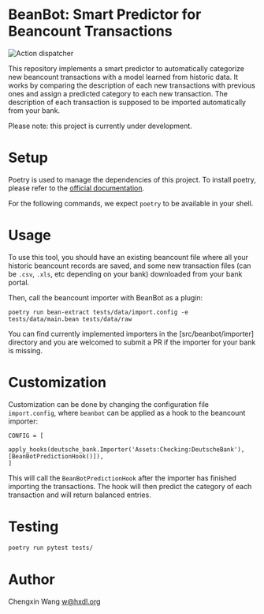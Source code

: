 # BeanBot: Smart Predictor for Beancount Transactions

![Action dispatcher](https://github.com/cvcore/beanbot/actions/workflows/actions-dispatcher.yml/badge.svg)

This repository implements a smart predictor to automatically categorize new beancount transactions with a model learned from historic data. It works by comparing the description of each new transactions with previous ones and assign a predicted category to each new transaction. The description of each transaction is supposed to be imported automatically from your bank.

Please note: this project is currently under development.

# Setup

Poetry is used to manage the dependencies of this project. To install poetry, please refer to the [official documentation](https://python-poetry.org/docs/).

For the following commands, we expect `poetry` to be available in your shell.

# Usage

To use this tool, you should have an existing beancount file where all your historic beancount records are saved, and some new transaction files (can be `.csv`, `.xls`, etc depending on your bank) downloaded from your bank portal.

Then, call the beancount importer with BeanBot as a plugin:

```
poetry run bean-extract tests/data/import.config -e tests/data/main.bean tests/data/raw
```

You can find currently implemented importers in the [src/beanbot/importer] directory and you are welcomed to submit a PR if the importer for your bank is missing.

# Customization

Customization can be done by changing the configuration file `import.config`, where `beanbot` can be applied as a hook to the beancount importer:

```
CONFIG = [
    apply_hooks(deutsche_bank.Importer('Assets:Checking:DeutscheBank'), [BeanBotPredictionHook()]),
]
```

This will call the `BeanBotPredictionHook` after the importer has finished importing the transactions. The hook will then predict the category of each transaction and will return balanced entries.

# Testing

```bash
poetry run pytest tests/
```

# Author

Chengxin Wang [w@hxdl.org](mailto:w@hxdl.org)
